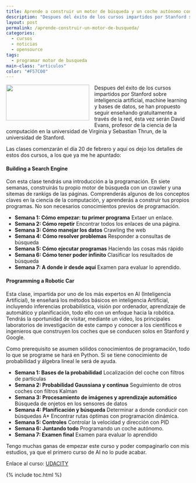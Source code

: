 ```yaml
---
title: Aprende a construir un motor de búsqueda y un coche autónomo con Udacity
description: "Despues del éxito de los cursos impartidos por Stanford sobre inteligencia artificial, machine learning y bases de datos, se han propuesto seguir enseñando gratuitamente a través de la red, ésta vez serán David Evans, profesor de la ciencia de la computación en la universidad de Virginia y Sebastian Thrun, de la universidad de Stanford."
layout: post
permalink: /aprende-construir-un-motor-de-busqueda/
categories:
  - cursos
  - noticias
  - opensource
tags:
  - programar motor de busqueda
main-class: "articulos"
color: "#F57C00"
---
```

<div class="separator" style="clear: both; text-align: center;">
<a href="https://4.bp.blogspot.com/-4_orLVxvsaA/Ty6o0VKqt3I/AAAAAAAACDs/3Xxk1Zqo5Ug/s1600/Screenshot.png" imageanchor="1" style="clear:left; float:left;margin-right:1em; margin-bottom:1em"><img border="0" height="98" width="228" src="https://4.bp.blogspot.com/-4_orLVxvsaA/Ty6o0VKqt3I/AAAAAAAACDs/3Xxk1Zqo5Ug/s400/Screenshot.png" /></a>
</div>

Despues del éxito de los cursos impartidos por Stanford sobre inteligencia artificial, machine learning y bases de datos, se han propuesto seguir enseñando gratuitamente a través de la red, ésta vez serán David Evans, profesor de la ciencia de la computación en la universidad de Virginia y Sebastian Thrun, de la universidad de Stanford.

Las clases comenzarán el día 20 de febrero y aquí os dejo los detalles de estos dos cursos, a los que ya me he apuntado:


<!--ad-->

#### Building a Search Engine



Con esta clase tendrás una introducción a la programación. En siete semanas, construirás tu propio motor de búsqueda con un crawler y una sitemas de rankigs de las páginas. Comprenderás algunos de los conceptos claves en la ciencia de la computación, y aprenderás a construir tus propios programas. No son necesarios conocimientos previos de programación.

  * **Semana 1: Cómo empezar: tu primer programa**
    Extaer un enlace.
  * **Semana 2: Cómo repetir**
    Encontrar todos los enlaces de una página.
  * **Semana 3: Cómo manejar los datos**
    Crawling the web
  * **Semana 4: Cómo resolver problemas**
    Responder a consultas de búsqueda
  * **Semana 5: Cómo ejecutar programas**
    Haciendo las cosas más rápido
  * **Semana 6: Cómo tener poder infinito**
    Clasificar los resultados de búsqueda
  * **Semana 7: A donde ir desde aquí**
    Examen para evaluar lo aprendido.

#### Programming a Robotic Car



Esta clase, impartida por uno de los más expertos en AI (Inteligencia Artificial), te enseñará los métodos básicos en inteligencia Artificial, incluyendo inferencias probabilística, visión por ordenador, aprendizaje de automático y planificación, todo ello con un enfoque hacia la robótica. Tendrás la oportunidad de visitar, mediante un vídeo, los principales laboratorios de investigación de este campo y conocer a los científicos e ingenieros que construyen los coches que se conducen solos en Stanford y Google.

Como prerequisito se asumen sólidos conocimientos de programación, todo lo que se programe se hará en Python. Si se tiene conocimiento de probabilidad y álgebra lineal le será de ayuda.

  * **Semana 1: Bases de la probabilidad**
    Localización del coche con filtros de partículas
  * **Semana 2: Probabilidad Gaussiana y continua**
    Seguimiento de otros coches con filtros Kalman
  * **Semana 3: Procesamiento de imágenes y aprendizaje automático**
    Búsqueda de onjetos en los sensores de datos
  * **Semana 4: Planificación y búsqueda**
    Determinar a donde conducir con búsquedas A*
    Encontrar rutas óptimas con programación dinámica.
  * **Semana 5: Controles**
    Controlar la velocidad y dirección con PID
  * **Semana 6: Juntando todo**
    Programando un coche autónomo.
  * **Semana 7: Examen final**
    Examen para evaluar lo aprendido

Tengo muchas ganas de empezar este curso y poder compaginarlo con mis estudios, ya que el primero curso de AI no lo pude acabar.

Enlace al curso: <a target="_BLANK" href="http://www.udacity.com/">UDACITY</a>



{% include toc.html %}

